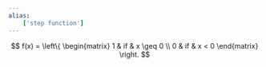 ```yaml
---
alias:
    ['step function']
---
```

$$
f(x) = 
\left\{
\begin{matrix}
1 & if & x \geq 0 \\ 
0 & if & x < 0
\end{matrix}
\right.
$$